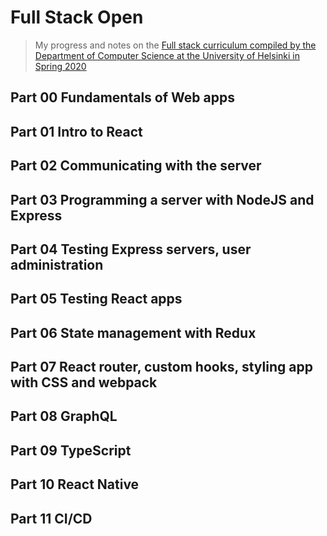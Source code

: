 # Full Stack Open
> My progress and notes on the [Full stack curriculum compiled by the Department of Computer Science at the University of Helsinki in Spring 2020](https://fullstackopen.com/en/about)
 
## Part 00 Fundamentals of Web apps 
<!-- - [Notes](./part-00) -->

## Part 01 Intro to React  
<!-- - [Notes](./part-01) -->

## Part 02 Communicating with the server  
<!-- - [Notes](./part-02) -->

## Part 03 Programming a server with NodeJS and Express  
<!-- - [Notes](./part-03) -->

## Part 04 Testing Express servers, user administration  
<!-- - [Notes](./part-04) -->

## Part 05 Testing React apps  
<!-- - [Notes](./part-05) -->

## Part 06 State management with Redux  
<!-- - [Notes](./part-06) -->

## Part 07 React router, custom hooks, styling app with CSS and webpack  
<!-- - [Notes](./part-07) -->

## Part 08 GraphQL  
<!-- - [Notes](./part-08) -->

## Part 09 TypeScript  
<!-- - [Notes](./part-09) -->

## Part 10 React Native  
<!-- - [Notes](./part-10) -->

## Part 11 CI/CD  
<!-- - [Notes](./part-11) -->

